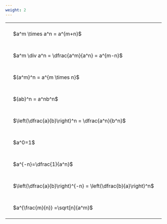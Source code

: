 ```yaml
---
weight: 2
---
```


<style type="text/css">
#T_fb8b0 th.col_heading {
  text-align: left;
  font-size: 1em;
}
#T_fb8b0 td {
  text-align: left;
  font-size: 1em;
  padding: 1.5em;
}
</style>
<table id="T_fb8b0">
  <thead>
  </thead>
  <tbody>
    <tr>
      <td id="T_fb8b0_row0_col0" class="data row0 col0" >$a^m \times a^n = a^{m+n}$</td>
    </tr>
    <tr>
      <td id="T_fb8b0_row1_col0" class="data row1 col0" >$a^m \div a^n = \dfrac{a^m}{a^n} = a^{m-n}$</td>
    </tr>
    <tr>
      <td id="T_fb8b0_row2_col0" class="data row2 col0" >$(a^m)^n = a^{m \times n}$</td>
    </tr>
    <tr>
      <td id="T_fb8b0_row3_col0" class="data row3 col0" >$(ab)^n = a^nb^n$</td>
    </tr>
    <tr>
      <td id="T_fb8b0_row4_col0" class="data row4 col0" >$\left(\dfrac{a}{b}\right)^n = \dfrac{a^n}{b^n}$</td>
    </tr>
    <tr>
      <td id="T_fb8b0_row5_col0" class="data row5 col0" >$a^0=1$</td>
    </tr>
    <tr>
      <td id="T_fb8b0_row6_col0" class="data row6 col0" >$a^{-n}=\dfrac{1}{a^n}$</td>
    </tr>
    <tr>
      <td id="T_fb8b0_row7_col0" class="data row7 col0" >$\left(\dfrac{a}{b}\right)^{-n} = \left(\dfrac{b}{a}\right)^n$</td>
    </tr>
    <tr>
      <td id="T_fb8b0_row8_col0" class="data row8 col0" >$a^{\frac{m}{n}} =\sqrt[n]{a^m}$</td>
    </tr>
  </tbody>
</table>
